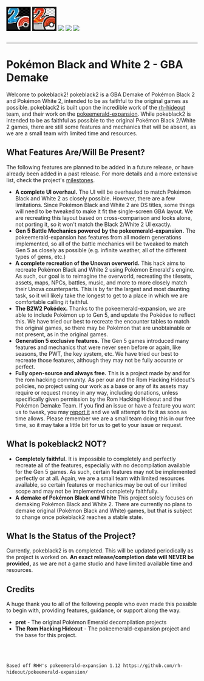 <p align="center" style="display:inline-block;">
<img src="https://raw.githubusercontent.com/Pokemon-Demake-Team/pokeblack2/refs/heads/master/assets/logos/black2logo.jpeg">
<img src="https://raw.githubusercontent.com/Pokemon-Demake-Team/pokeblack2/refs/heads/master/assets/logos/white2logo.jpeg">
</p>
<p align="center" style="display:inline-block;">
<a href="https://github.com/Pokemon-Demake-Team/pokeblack2"><img src="https://img.shields.io/github/check-runs/Pokemon-Demake-Team/pokeblack2/master?logo=github&label=Build"></a>
<a href="https://github.com/Pokemon-Demake-Team/pokeblack2/issues"><img src="https://img.shields.io/github/issues/Pokemon-Demake-Team/pokeblack2?logo=github&label=Issues"></a>
<a href="https://github.com/Pokemon-Demake-Team/pokeblack2/pulls"><img src="https://img.shields.io/github/issues-pr/Pokemon-Demake-Team/pokeblack2?logo=github&label=Pulls"></a></p>


***

# Pokémon Black and White 2 - GBA Demake
Welcome to pokeblack2! pokeblack2 is a GBA Demake of Pokémon Black 2 and Pokémon White 2, intended to be as faithful to the original games as possible. pokeblack2 is built upon the incredible work of the [rh-hideout](https://github.com/rh-hideout) team, and their work on the [pokeemerald-expansion](https://github.com/rh-hideout/pokeemerald-expansion). While pokeblack2 is intended to be as faithful as possible to the original Pokémon Black 2/White 2 games, there are still some features and mechanics that will be absent, as we are a small team with limited time and resources.

## What Features Are/Will Be Present?
The following features are planned to be added in a future release, or have already been added in a past release. For more details and a more extensive list, check the project's [milestones](https://github.com/Pokemon-Demake-Team/pokeblack2/milestones).
 - **A complete UI overhaul.** The UI will be overhauled to match Pokémon Black and White 2 as closely possible. However, there are a few limitations. Since Pokémon Black and White 2 are DS titles, some things will need to be tweaked to make it fit the single-screen GBA layout. We are recreating this layout based on cross-comparison and looks alone, not porting it, so it won't match the Black 2/White 2 UI exactly.
 - **Gen 5 Battle Mechanics powered by the pokeemerald-expansion.** The pokeemerald-expansion has features from all modern generations implemented, so all of the battle mechanics will be tweaked to match Gen 5 as closely as possible (e.g. infinite weather, all of the different types of gems, etc.)
 - **A complete recreation of the Unovan overworld.** This hack aims to recreate Pokémon Black and White 2 using Pokémon Emerald's engine. As such, our goal is to reimagine the overworld, recreating the tilesets, assets, maps, NPCs, battles, music, and more to more closely match their Unova counterparts. This is by far the largest and most daunting task, so it will likely take the longest to get to a place in which we are comfortable calling it faithful.
 - **The B2W2 Pokédex.** Thanks to the pokeemerald-expansion, we are able to include Pokémon up to Gen 5, and update the Pokédex to reflect this. We have tried our best to recreate the encounter tables to match the original games, so there may be Pokémon that are unobtainable or not present, as in the original games.
 - **Generation 5 exclusive features.** The Gen 5 games introduced many features and mechanics that were never seen before or again, like seasons, the PWT, the key system, etc. We have tried our best to recreate those features, although they may not be fully accurate or perfect.
 - **Fully open-source and always free.** This is a project made by and for the rom hacking community. As per our and the Rom Hacking Hideout's policies, no project using our work as a base or any of its assets may require or request money in any way, including donations, unless specifically given permission by the Rom Hacking Hideout and the Pokémon Demake Team. If you find an issue or have a feature you want us to tweak, you may [report it](https://github.com/Pokemon-Demake-Team/pokeblack2/issues) and we will attempt to fix it as soon as time allows. Please remember we are a small team doing this in our free time, so it may take a little bit for us to get to your issue or request.

## What Is pokeblack2 NOT?
 - **Completely faithful.** It is impossible to completely and perfectly recreate all of the features, especially with no decompilation available for the Gen 5 games. As such, certain features may not be implemented perfectly or at all. Again, we are a small team with limited resources available, so certain features or mechanics may be out of our limited scope and may not be implemented completely faithfully.
 - **A demake of Pokémon Black and White** This project solely focuses on demaking Pokémon Black and White 2. There are currently no plans to demake original (Pokémon Black and White) games, but that is subject to change once pokeblack2 reaches a stable state.

## What Is the Status of the Project?
Currently, pokeblack2 is `0%` completed. This will be updated periodically as the project is worked on. **An exact release/completion date will NEVER be provided,** as we are not a game studio and have limited available time and resources.

## Credits
A huge thank you to all of the following people who even made this possible to begin with, providing features, guidance, or support along the way.
 - **pret** - The original Pokémon Emerald decompilation projects
 - **The Rom Hacking Hideout** - The pokeemerald-expansion project and the base for this project.
<br />
<br />

`Based off RHH's pokeemerald-expansion 1.12 https://github.com/rh-hideout/pokeemerald-expansion/`
